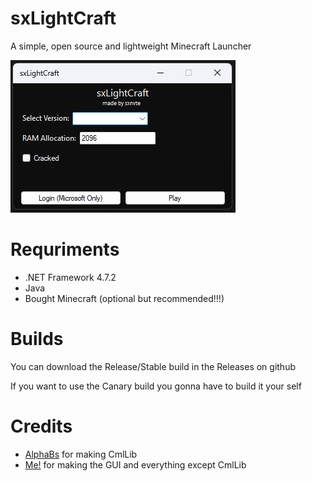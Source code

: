 # sxLightCraft
A simple, open source and lightweight Minecraft Launcher

![](gui.png)

# Requriments
- .NET Framework 4.7.2
- Java
- Bought Minecraft (optional but recommended!!!)

# Builds
You can download the Release/Stable build in the Releases on github

If you want to use the Canary build you gonna have to build it your self

# Credits
- [AlphaBs](https://github.com/AlphaBs) for making CmlLib 
- [Me!](https://github.com/sxnvte) for making the GUI and everything except CmlLib
